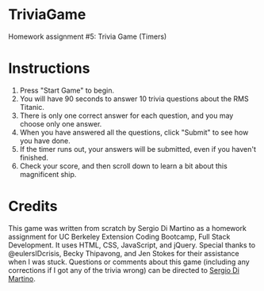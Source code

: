 # TriviaGame
Homework assignment #5: Trivia Game (Timers)

# Instructions
1. Press "Start Game" to begin.
2. You will have 90 seconds to answer 10 trivia questions about the RMS Titanic.
3. There is only one correct answer for each question, and you may choose only one answer.
4. When you have answered all the questions, click "Submit" to see how you have done.
5. If the timer runs out, your answers will be submitted, even if you haven't finished.
6. Check your score, and then scroll down to learn a bit about this magnificent ship.

# Credits
This game was written from scratch by Sergio Di Martino as a homework assignment for UC Berkeley Extension Coding Bootcamp, Full Stack Development. It uses HTML, CSS, JavaScript, and jQuery. Special thanks to @eulersIDcrisis, Becky Thipavong, and Jen Stokes for their assistance when I was stuck. Questions or comments about this game (including any corrections if I got any of the trivia wrong) can be directed to [Sergio Di Martino](mailto:sdimartino@gmail.com).